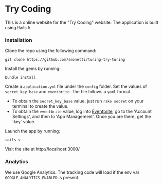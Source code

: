 # Try Coding

This is a online website for the "Try Coding" website. The application is built using Rails 5.

### Installation

Clone the repo using the following command:

```
git clone https://github.com/smonetti/turing-try-turing
```

Install the gems by running:

```
bundle install
```

Create a `application.yml` file under the `config` folder. Set the values of `secret_key_base` and `eventbrite`. The file follows a `yaml` format.

* To obtain the `secret_key_base` value, just run `rake secret` on your terminal to create the value.
* To obtain the `eventbrite` value, log into [Eventbrite](http://eventbrite.com), go to the 'Account Settings', and then to 'App Management'. Once you are there, get the 'key' value.

Launch the app by running:

```
rails s
```

Visit the site at http://localhost:3000/

### Analytics
We use Google Analytics. The tracking code will load if the env var
`GOOGLE_ANALYTICS_ENABLED` is present.
